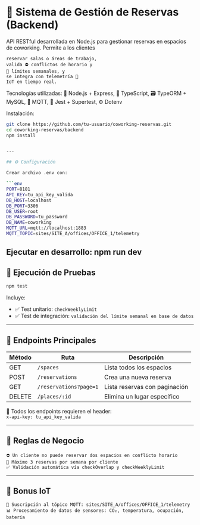 # 📘 Sistema de Gestión de Reservas (Backend)

API RESTful desarrollada en Node.js para gestionar reservas en espacios de coworking. Permite a los clientes 

```
reservar salas o áreas de trabajo, 
valida ⛔ conflictos de horario y 
🚫 límites semanales, y 
se integra con telemetría 📡 
IoT en tiempo real.
```

Tecnologías utilizadas: 🧠 Node.js + Express, 🧪 TypeScript, 🗃️ TypeORM + MySQL, 📡 MQTT, 🧪 Jest + Supertest, ⚙️ Dotenv

Instalación:

```bash
git clone https://github.com/tu-usuario/coworking-reservas.git
cd coworking-reservas/backend
npm install


---

## ⚙️ Configuración

Crear archivo .env con:

```env
PORT=8181
API_KEY=tu_api_key_valida
DB_HOST=localhost
DB_PORT=3306
DB_USER=root
DB_PASSWORD=tu_password
DB_NAME=coworking
MQTT_URL=mqtt://localhost:1883
MQTT_TOPIC=sites/SITE_A/offices/OFFICE_1/telemetry

```
Ejecutar en desarrollo:
npm run dev
---

## 🧪 Ejecución de Pruebas

```bash
npm test
```

Incluye:

- ✅ Test unitario: `checkWeeklyLimit`
- ✅ Test de integración: `validación del límite semanal en base de datos`

---

## 📡 Endpoints Principales

| Método | Ruta                  | Descripción                        |
|--------|-----------------------|------------------------------------|
| GET    | `/spaces`           | Lista todos los espacios           |
| POST   | `/reservations`           | Crea una nueva reserva             |
| GET    | `/reservations?page=1`    | Lista reservas con paginación      |
| DELETE | `/places/:id`        | Elimina un lugar específico        |

🔐 Todos los endpoints requieren el header:  
`x-api-key: tu_api_key_valida`

---

## 🧠 Reglas de Negocio
```
⛔ Un cliente no puede reservar dos espacios en conflicto horario 
🚫 Máximo 3 reservas por semana por cliente 
✅ Validación automática vía checkOverlap y checkWeeklyLimit
```
---

## 📡 Bonus IoT
```
📡 Suscripción al tópico MQTT: sites/SITE_A/offices/OFFICE_1/telemetry 
📊 Procesamiento de datos de sensores: CO₂, temperatura, ocupación, batería
```